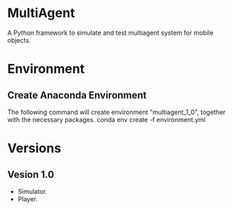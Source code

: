 # MultiAgent
A Python framework to simulate and test multiagent system for mobile objects.

# Environment
## Create Anaconda Environment
The following command will create environment "multiagent_1_0", together with the necessary packages.
	conda env create -f environment.yml

# Versions

## Vesion 1.0
- Simulator.
- Player.

